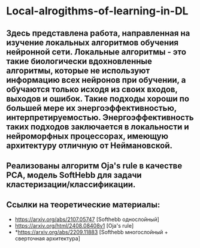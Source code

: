 # Local-alrogithms-of-learning-in-DL 
## Здесь представлена работа, направленная на изучение локальных алгоритмов обучения нейронной сети. Локальные алгоритмы - это такие биологически вдохновленные алгоритмы, которые не используют информацию всех нейронов при обучении, а обучаются только исходя из своих входов, выходов и ошибок. Такие подходы хороши по большей мере их энергоэффективностью, интерпретируемостью. Энергоэффективность таких подходов заключается в локальности и нейроморфных процессорах, имеющую архитектуру отличную от Неймановской. 
## Реализованы алгоритм Oja's rule в качестве PCA, модель SoftHebb для задачи кластеризации/классификации. 
## Ссылки на теоретические материалы:
- https://arxiv.org/abs/2107.05747 [Softhebb однослойный]
- https://arxiv.org/html/2408.08408v1 [Oja's rule]
- *https://arxiv.org/abs/2209.11883 [Softhebb многослойный + сверточная архитектура]
